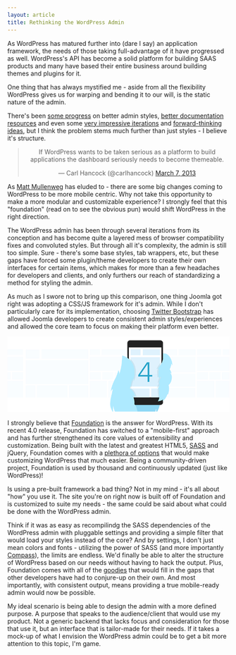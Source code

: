```yaml
---
layout: article
title: Rethinking the WordPress Admin
---
```


As WordPress has matured further into (dare I say) an application framework, the needs of those taking full-advantage of it have progressed as well. WordPress's API has become a solid platform for building SAAS products and many have based their entire business around building themes and plugins for it.

One thing that has always mystified me - aside from all the flexibility WordPress gives us for warping and bending it to our will, is the static nature of the admin.

There's been [some progress](http://wordpress.org/extend/plugins/mp6/) on better admin styles, [better documentation resources](https://github.com/bueltge/WordPress-Admin-Style) and even some [very impressive iterations](https://twitter.com/noeltock/status/289737633507209217) and [forward-thinking ideas](http://www.noeltock.com/web-design/wordpress/rethinking-wp-admin/), but I think the problem stems much further than just styles - I believe it's structure.

<blockquote class="twitter-tweet" align="center" ><p>If WordPress wants to be taken serious as a platform to build applications the dashboard seriously needs to become themeable.</p>&mdash; Carl Hancock (@carlhancock) <a href="https://twitter.com/carlhancock/status/309474576713256961">March 7, 2013</a></blockquote>
<script async src="//platform.twitter.com/widgets.js" charset="utf-8"></script>

As [Matt Mullenweg](http://techcrunch.com/2012/12/06/automattic-founder-matt-mullenweg-talks-wordpress-blogging-and-twitter-vs-instagram-at-leweb/) has eluded to - there are some big changes coming to WordPress to be more mobile centric. Why not take this opportunity to make a more modular and customizable experience? I strongly feel that this "foundation" (read on to see the obvious pun) would shift WordPress in the right direction.

The WordPress admin has been through several iterations from its conception and has become quite a layered mess of browser compatibility fixes and convoluted styles. But through all it's complexity, the admin is still too simple. Sure - there's some base styles, tab wrappers, etc, but these gaps have forced some plugin/theme developers to create their own interfaces for certain items, which makes for more than a few headaches for developers and clients, and only furthers our reach of standardizing a method for styling the admin.

As much as I swore not to bring up this comparison, one thing Joomla got right was adopting a CSS/JS framework for it's admin. While I don't particularly care for its implementation, choosing [Twitter Bootstrap](http://twitter.github.com/bootstrap/) has allowed Joomla developers to create consistent admin styles/experiences and allowed the core team to focus on making their platform even better.

![Foundation 4](/assets/media/build/posts/foundation-4.png)

I strongly believe that [Foundation](http://foundation.zurb.com/) is the answer for WordPress. With its recent 4.0 release, Foundation has switched to a "mobile-first" approach and has further strengthened its core values of extensibility and customization. Being built with the latest and greatest HTML5, [SASS](http://sass-lang.com/) and jQuery, Foundation comes with a [plethora of options](http://foundation.zurb.com/docs/sass.html) that would make customizing WordPress that much easier. Being a community-driven project, Foundation is used by thousand and continuously updated (just like WordPress)!

Is using a pre-built framework a bad thing? Not in my mind - it's all about "how" you use it. The site you're on right now is built off of Foundation and is customized to suite my needs - the same could be said about what could be done with the WordPress admin.

Think if it was as easy as recompilindg the SASS dependencies of the WordPress admin with pluggable settings and providing a simple filter that would load your styles instead of the core? And by settings, I don't just mean colors and fonts - utilizing the power of SASS (and more importantly [Compass](http://compass-style.org/)), the limits are endless. We'd finally be able to alter the structure of WordPress based on our needs without having to hack the output. Plus, Foundation comes with all of the [goodies](http://foundation.zurb.com/docs/) that would fill in the gaps that other developers have had to conjure-up on their own. And most importantly, with consistent output, means providing a true mobile-ready admin would now be possible.

My ideal scenario is being able to design the admin with a more defined purpose. A purpose that speaks to the audience/client that would use my product. Not a generic backend that lacks focus and consideration for those that use it, but an interface that is tailor-made for their needs. If it takes a mock-up of what I envision the WordPress admin could be to get a bit more attention to this topic, I'm game.